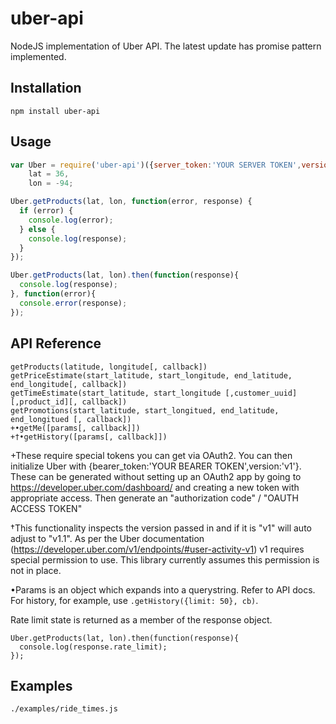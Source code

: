 uber-api
====

NodeJS implementation of Uber API.
The latest update has promise pattern implemented.

## Installation
```
npm install uber-api
```

## Usage
```javascript
var Uber = require('uber-api')({server_token:'YOUR SERVER TOKEN',version:'v1'}),
    lat = 36,
    lon = -94;

Uber.getProducts(lat, lon, function(error, response) {
  if (error) {
    console.log(error);
  } else {
    console.log(response);
  }
});

Uber.getProducts(lat, lon).then(function(response){
  console.log(response);
}, function(error){
  console.error(response);
});
```

## API Reference
```
getProducts(latitude, longitude[, callback])
getPriceEstimate(start_latitude, start_longitude, end_latitude, end_longitude[, callback])
getTimeEstimate(start_latitude, start_longitude [,customer_uuid] [,product_id][, callback])
getPromotions(start_latitude, start_longitued, end_latitude, end_longitued [, callback])
+•getMe([params[, callback]])
+†•getHistory([params[, callback]])
```

+These require special tokens you can get via OAuth2.  You can then initialize Uber with {bearer_token:'YOUR BEARER TOKEN',version:'v1'}. These can be generated without setting up an OAuth2 app by going to https://developer.uber.com/dashboard/ and creating a new token with appropriate access. Then generate an "authorization code" / "OAUTH ACCESS TOKEN"

†This functionality inspects the version passed in and if it is "v1" will auto adjust to "v1.1".  As per the Uber documentation (https://developer.uber.com/v1/endpoints/#user-activity-v1) v1 requires special permission to use. This library currently assumes this permission is not in place.

•Params is an object which expands into a querystring. Refer to API docs. For history, for example, use `.getHistory({limit: 50}, cb)`.

Rate limit state is returned as a member of the response object.
```
Uber.getProducts(lat, lon).then(function(response){
  console.log(response.rate_limit);
});
```

## Examples

`./examples/ride_times.js`
